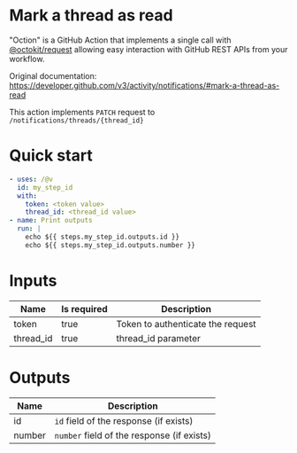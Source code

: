 # Mark a thread as read

"Oction" is a GitHub Action that implements a single call with 
[@octokit/request](https://www.npmjs.com/package/@octokit/request)
allowing easy interaction with GitHub REST APIs from your workflow.

Original documentation: https://developer.github.com/v3/activity/notifications/#mark-a-thread-as-read

This action implements `PATCH` request to `/notifications/threads/{thread_id}`


# Quick start

```yaml
- uses: /@v
  id: my_step_id
  with:
    token: <token value>
    thread_id: <thread_id value>
- name: Print outputs
  run: |
    echo ${{ steps.my_step_id.outputs.id }}
    echo ${{ steps.my_step_id.outputs.number }}
```


# Inputs

| Name | Is required | Description |
|---|---|---|
|token|true|Token to authenticate the request
|thread_id|true|thread_id parameter

# Outputs

| Name | Description |
|---|---|
|id|`id` field of the response (if exists)|
|number|`number` field of the response (if exists)|

